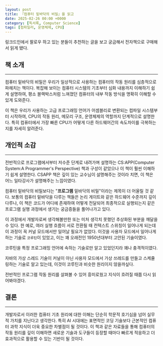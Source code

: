 ```yaml
---
layout: post
title: 『컴퓨터 밑바닥의 비밀』을 읽고
date: 2025-02-26 00:00 +0000
category: [독서록, Computer Science]
tags: [컴파일러, 운영체제, CPU]
---
```


링크드인에서 팔로우 하고 있는 분들이 추천하는 글을 보고 궁금해서 전자책으로 구매해서 읽게 됐다.

## 책 소개
---

컴퓨터 밑바닥의 비밀은 우리가 일상적으로 사용하는 컴퓨터의 작동 원리를 심층적으로 파헤치는 책이다. 복잡해 보이는 컴퓨터 시스템의 기초부터 심화 내용까지 이해하기 쉽게 설명하여, 평소 블랙박스처럼 느껴졌던 컴퓨터의 내부 작동 방식을 명확히 이해할 수 있게 도와준다.

이 책은 우리가 사용하는 고급 프로그래밍 언어가 어셈블리로 변환되는 컴파일 시스템부터 시작하여, CPU의 작동 원리, 메모리 구조, 운영체제의 역할까지 단계적으로 설명한다. 특히 컴퓨터에서 가장 빠른 CPU가 어떻게 다른 하드웨어간의 속도차이를 극복하는 지를 자세히 알려준다.

## 개인적 소감
---

전반적으로 프로그램에서부터 저수준 단계로 내려가며 설명하는 CS:APP(Computer System:A Programmer's Perspective) 책과 구성이 같았으나 이 책이 훨씬 이해하기 쉽게 설명한다. CSAPP 책은 깊이 있는 교수님이 설명해주는 것이라 치면, 이 책은 어느 일타강사가 설명해주는 느낌이였다.

컴퓨터 밑바닥의 비밀보다는 "**프로그램** 밑바닥의 비밀"이라는 제목이 더 어울릴 것 같다. 보통의 컴퓨터 밑바닥을 다루는 책들은 논리 게이트와 같은 하드웨어 수준까지 깊이 다루나, 이 책은 코드가 어디에 존재하여 어떻게 전달되어 최종적으로 실행되는지 같은 프로그램 실행 과정에서 생기는 궁금증들을 풀어나가고 있다. 

이 과정에서 개발자로써 생각해볼만한 또는 미처 생각치 못했던 추상화된 부분을 깨달을 수 있다. 한 예로, 여러 실행 흐름이 서로 전환될 때 컨텍스트 스위칭이 일어나게 되는데 이 과정이 꼭 커널 모드에서만 일어날 필요가 없었다. 이것을 사용자 모드에서 일어나게 하는 기술로 `코루틴`이 있었고, 이는 꽤 오래전인 1950년대부터 고안된 기술이였다.

코루틴을 특정 프로그래밍 언어에 속하는 기술로만 알고 있었던지라 꽤나 충격적이였다.

자바의 가상 스레드 기술이 커널이 아닌 사용자 모드에서 가상 쓰레드를 만들고 스케쥴링하는 기술로 알고 있는데, 이것이 코루틴과 비슷한 원리이지 않을까싶다.

전반적인 프로그램 작동 원리를 살펴볼 수 있어 흥미로웠고 지식이 흐려질 때쯤 다시 읽어봐야겠다.

## 결론
---

개발자로서 이러한 컴퓨터 기초 원리에 대한 이해는 단순히 학문적 호기심을 넘어 실무적 가치를 지닌다고 생각한다. 특히 AI 시대에는 표면적인 코딩 기술보다 근본적인 컴퓨터 과학 지식이 더욱 중요한 차별점이 될 것이다. 이 책과 같은 자료들을 통해 컴퓨터의 작동 원리를 깊이 이해하면 새로운 기술과 도구들이 등장할 때마다 빠르게 적응하고 더 효과적으로 활용할 수 있는 기반이 될 것이다.